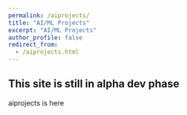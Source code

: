 ```yaml
---
permalink: /aiprojects/
title: "AI/ML Projects"
excerpt: "AI/ML Projects"
author_profile: false
redirect_from:
  - /aiprojects.html
---
```



## This site is still in alpha dev phase

aiprojects is here